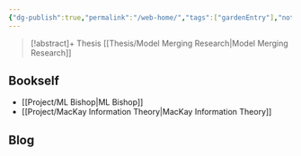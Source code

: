 ```yaml
---
{"dg-publish":true,"permalink":"/web-home/","tags":["gardenEntry"],"noteIcon":"📝","created":"2024-03-20T00:13:20.890+07:00","updated":"2024-04-16T19:19:48.186+07:00"}
---
```


>[!abstract]+ Thesis
>[[Thesis/Model Merging Research\|Model Merging Research]]

## Bookself

- [[Project/ML Bishop\|ML Bishop]]
- [[Project/MacKay Information Theory\|MacKay Information Theory]]
## Blog
